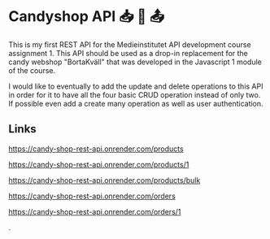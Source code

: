 # Candyshop API :inbox_tray:	 :candy:	:outbox_tray:

This is my first REST API for the Medieinstitutet API development course assignment 1. This API should be used as a drop-in replacement for the candy webshop "BortaKväll" that was developed in the Javascript 1 module of the course. 

I would like to eventually to add the update and delete operations to this API in order for it to have all the four basic CRUD operation instead of only two. If possible even add a create many operation as well as user authentication.  

## Links

https://candy-shop-rest-api.onrender.com/products

https://candy-shop-rest-api.onrender.com/products/1

https://candy-shop-rest-api.onrender.com/products/bulk

https://candy-shop-rest-api.onrender.com/orders

https://candy-shop-rest-api.onrender.com/orders/1

.
